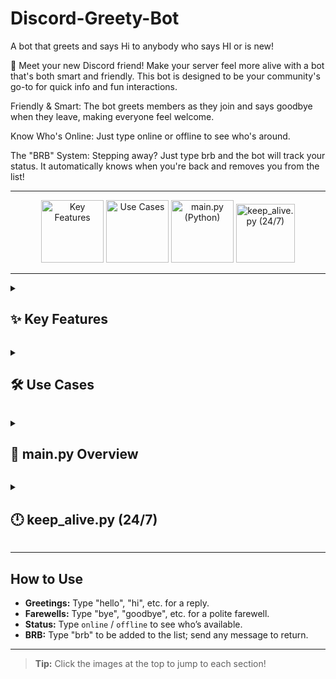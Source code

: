 # Discord-Greety-Bot

A bot that greets and says Hi to anybody who says HI or is new!

🤖 Meet your new Discord friend!
Make your server feel more alive with a bot that's both smart and friendly. This bot is designed to be your community's go-to for quick info and fun interactions.

Friendly & Smart: The bot greets members as they join and says goodbye when they leave, making everyone feel welcome.

Know Who's Online: Just type online or offline to see who's around.

The "BRB" System: Stepping away? Just type brb and the bot will track your status. It automatically knows when you're back and removes you from the list!

---

<p align="center">
  <a href="#features"><img width="100" height="100" src="https://img.icons8.com/stickers/100/automatic.png" alt="Key Features" title="Key Features" /></a>
  <span style="font-size:2em;"></span>
  <a href="#use-cases"><img width="100" height="100" src="https://img.icons8.com/bubbles/100/cursor.png" alt="Use Cases" title="Use Cases" /></a>
  <span style="font-size:2em;"></span>
  <a href="#mainpy"><img width="100" height="100" src="https://img.icons8.com/clouds/100/python.png" alt="main.py (Python)" title="main.py (Python)" /></a>
  <span style="font-size:2em;"></span>
  <a href="#keepalivepy"><img width="94" height="94" src="https://img.icons8.com/3d-fluency/94/last-24-hours.png" alt="keep_alive.py (24/7)" title="keep_alive.py (24/7)" /></a>
</p>

---

<details>
  <summary><h2 id="features">✨ Key Features</h2></summary>

- Stable Discord integration with discord.py
- Responds to greetings, farewells, and status words
- Tracks “brb” users in memory
- Free Replit hosting (always-on)
- 24/7 uptime via keep_alive.py and external pinging
- Secure token via environment variable
- Easy updates via GitHub

</details>

<p align="center"></p>

<details>
  <summary><h2 id="use-cases">🛠️ Use Cases</h2></summary>

- Greets new members and replies to “hi”, “hello”, etc.
- Check who’s online/offline with `online` or `offline`
- “brb” system shows who’s away and removes them when back
- Keeps your server organized and welcoming

</details>

<p align="center"></p>

<details>
  <summary><h2 id="mainpy">🐍 main.py Overview</h2></summary>

- Entry point for the Discord bot
- Sets up client/intents, event handlers, and command logic
- Handles greetings, farewells, status, and BRB
- Loads token securely, imports keep_alive.py for uptime

</details>

<p align="center"></p>

<details>
  <summary><h2 id="keepalivepy">🕛 keep_alive.py (24/7)</h2></summary>

- Runs a lightweight Flask web server for uptime monitoring
- Keeps the bot alive on Replit by responding to pings
- Import and call `keep_alive()` from `main.py`

</details>

---

## How to Use

- **Greetings:** Type "hello", "hi", etc. for a reply.
- **Farewells:** Type "bye", "goodbye", etc. for a polite farewell.
- **Status:** Type `online` / `offline` to see who’s available.
- **BRB:** Type "brb" to be added to the list; send any message to return.

---

> **Tip:** Click the images at the top to jump to each section!
